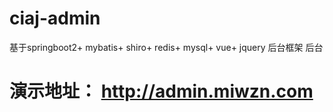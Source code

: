 # ciaj-admin

基于springboot2+ mybatis+ shiro+ redis+ mysql+ vue+ jquery 后台框架
后台
# 演示地址： http://admin.miwzn.com

